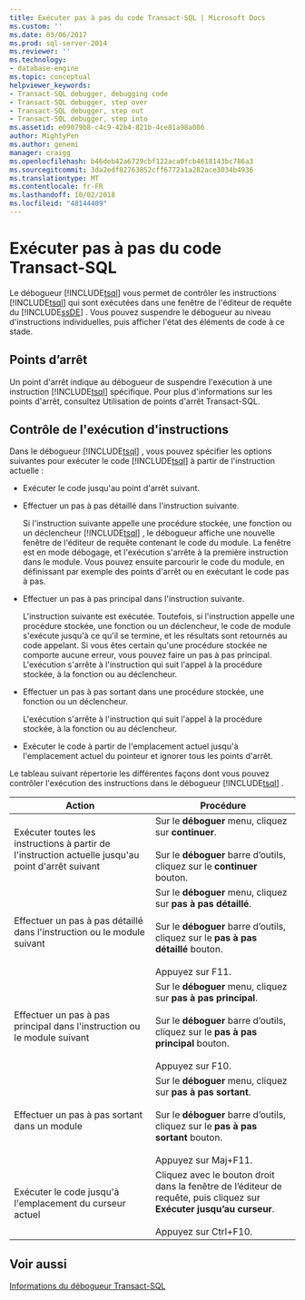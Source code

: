 ```yaml
---
title: Exécuter pas à pas du code Transact-SQL | Microsoft Docs
ms.custom: ''
ms.date: 03/06/2017
ms.prod: sql-server-2014
ms.reviewer: ''
ms.technology:
- database-engine
ms.topic: conceptual
helpviewer_keywords:
- Transact-SQL debugger, debugging code
- Transact-SQL debugger, step over
- Transact-SQL debugger, step out
- Transact-SQL debugger, step into
ms.assetid: e09079b8-c4c9-42b4-821b-4ce81a98a086
author: MightyPen
ms.author: genemi
manager: craigg
ms.openlocfilehash: b46deb42a6729cbf122aca0fcb4618143bc786a3
ms.sourcegitcommit: 3da2edf82763852cff6772a1a282ace3034b4936
ms.translationtype: MT
ms.contentlocale: fr-FR
ms.lasthandoff: 10/02/2018
ms.locfileid: "48144409"
---
```

# <a name="step-through-transact-sql-code"></a>Exécuter pas à pas du code Transact-SQL
  Le débogueur [!INCLUDE[tsql](../../includes/tsql-md.md)] vous permet de contrôler les instructions [!INCLUDE[tsql](../../includes/tsql-md.md)] qui sont exécutées dans une fenêtre de l'éditeur de requête du [!INCLUDE[ssDE](../../includes/ssde-md.md)] . Vous pouvez suspendre le débogueur au niveau d'instructions individuelles, puis afficher l'état des éléments de code à ce stade.  
  
## <a name="breakpoints"></a>Points d’arrêt  
 Un point d'arrêt indique au débogueur de suspendre l'exécution à une instruction [!INCLUDE[tsql](../../includes/tsql-md.md)] spécifique. Pour plus d'informations sur les points d'arrêt, consultez Utilisation de points d'arrêt Transact-SQL.  
  
## <a name="controlling-statement-execution"></a>Contrôle de l'exécution d'instructions  
 Dans le débogueur [!INCLUDE[tsql](../../includes/tsql-md.md)] , vous pouvez spécifier les options suivantes pour exécuter le code [!INCLUDE[tsql](../../includes/tsql-md.md)] à partir de l'instruction actuelle :  
  
-   Exécuter le code jusqu'au point d'arrêt suivant.  
  
-   Effectuer un pas à pas détaillé dans l'instruction suivante.  
  
     Si l'instruction suivante appelle une procédure stockée, une fonction ou un déclencheur [!INCLUDE[tsql](../../includes/tsql-md.md)] , le débogueur affiche une nouvelle fenêtre de l'éditeur de requête contenant le code du module. La fenêtre est en mode débogage, et l'exécution s'arrête à la première instruction dans le module. Vous pouvez ensuite parcourir le code du module, en définissant par exemple des points d'arrêt ou en exécutant le code pas à pas.  
  
-   Effectuer un pas à pas principal dans l'instruction suivante.  
  
     L'instruction suivante est exécutée. Toutefois, si l'instruction appelle une procédure stockée, une fonction ou un déclencheur, le code de module s'exécute jusqu'à ce qu'il se termine, et les résultats sont retournés au code appelant. Si vous êtes certain qu'une procédure stockée ne comporte aucune erreur, vous pouvez faire un pas à pas principal. L'exécution s'arrête à l'instruction qui suit l'appel à la procédure stockée, à la fonction ou au déclencheur.  
  
-   Effectuer un pas à pas sortant dans une procédure stockée, une fonction ou un déclencheur.  
  
     L'exécution s'arrête à l'instruction qui suit l'appel à la procédure stockée, à la fonction ou au déclencheur.  
  
-   Exécuter le code à partir de l'emplacement actuel jusqu'à l'emplacement actuel du pointeur et ignorer tous les points d'arrêt.  
  
 Le tableau suivant répertorie les différentes façons dont vous pouvez contrôler l'exécution des instructions dans le débogueur [!INCLUDE[tsql](../../includes/tsql-md.md)] .  
  
|Action|Procédure|  
|------------|---------------|  
|Exécuter toutes les instructions à partir de l'instruction actuelle jusqu'au point d'arrêt suivant|Sur le **déboguer** menu, cliquez sur **continuer**.<br /><br /> Sur le **déboguer** barre d’outils, cliquez sur le **continuer** bouton.|  
|Effectuer un pas à pas détaillé dans l'instruction ou le module suivant|Sur le **déboguer** menu, cliquez sur **pas à pas détaillé**.<br /><br /> Sur le **déboguer** barre d’outils, cliquez sur le **pas à pas détaillé** bouton.<br /><br /> Appuyez sur F11.|  
|Effectuer un pas à pas principal dans l'instruction ou le module suivant|Sur le **déboguer** menu, cliquez sur **pas à pas principal**.<br /><br /> Sur le **déboguer** barre d’outils, cliquez sur le **pas à pas principal** bouton.<br /><br /> Appuyez sur F10.|  
|Effectuer un pas à pas sortant dans un module|Sur le **déboguer** menu, cliquez sur **pas à pas sortant**.<br /><br /> Sur le **déboguer** barre d’outils, cliquez sur le **pas à pas sortant** bouton.<br /><br /> Appuyez sur Maj+F11.|  
|Exécuter le code jusqu'à l'emplacement du curseur actuel|Cliquez avec le bouton droit dans la fenêtre de l’éditeur de requête, puis cliquez sur **Exécuter jusqu’au curseur**.<br /><br /> Appuyez sur Ctrl+F10.|  
  
## <a name="see-also"></a>Voir aussi  
 [Informations du débogueur Transact-SQL](transact-sql-debugger-information.md)  
  
  
